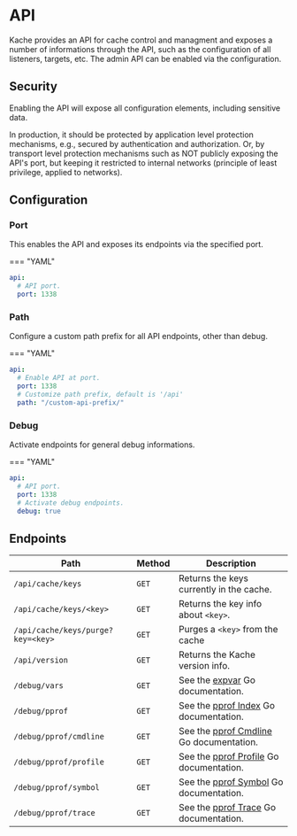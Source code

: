 # API

Kache provides an API for cache control and managment and exposes a number of informations through the API, such as the configuration of all listeners, targets, etc. The admin API can be enabled via the configuration.

## Security
Enabling the API will expose all configuration elements, including sensitive data.

In production, it should be protected by application level protection mechanisms, e.g., secured by authentication and authorization. Or, by transport level protection mechanisms such as NOT publicly exposing the API's port, but keeping it restricted to internal networks (principle of least privilege, applied to networks).

## Configuration

### Port

This enables the API and exposes its endpoints via the specified port.

=== "YAML"
  ``` yaml
  api:
    # API port.
    port: 1338
  ```

### Path

Configure a custom path prefix for all API endpoints, other than debug.

=== "YAML"
  ``` yaml
  api:
    # Enable API at port.
    port: 1338
    # Customize path prefix, default is '/api'
    path: "/custom-api-prefix/"
  ```


### Debug

Activate endpoints for general debug informations.

=== "YAML"
  ``` yaml
  api:
    # API port.
    port: 1338
    # Activate debug endpoints.
    debug: true
  ```

## Endpoints

| Path                                  | Method | Description                          |
| ------------------------------------- | ------ | ------------------------------------ |
| `/api/cache/keys`                     | `GET`  | Returns the keys currently in the cache.  |
| `/api/cache/keys/<key>`               | `GET`  | Returns the key info about `<key>`.  |
| `/api/cache/keys/purge?key=<key>`     | `GET`  | Purges a `<key>` from the cache |
| `/api/version`                        | `GET`  | Returns the Kache version info.  |
| `/debug/vars`                         | `GET`  | See the [expvar](https://pkg.go.dev/expvar) Go documentation. |
| `/debug/pprof`                        | `GET`  | See the [pprof Index](https://golang.org/pkg/net/http/pprof/#Index) Go documentation. |
| `/debug/pprof/cmdline`                | `GET`  | See the [pprof Cmdline](https://golang.org/pkg/net/http/pprof/#Cmdline) Go documentation. |
| `/debug/pprof/profile`                | `GET`  | See the [pprof Profile](https://golang.org/pkg/net/http/pprof/#Profile) Go documentation. |
| `/debug/pprof/symbol`                 | `GET`  | See the [pprof Symbol](https://golang.org/pkg/net/http/pprof/#Symbol) Go documentation. |
| `/debug/pprof/trace`                  | `GET`  | See the [pprof Trace](https://golang.org/pkg/net/http/pprof/#Trace) Go documentation. |
